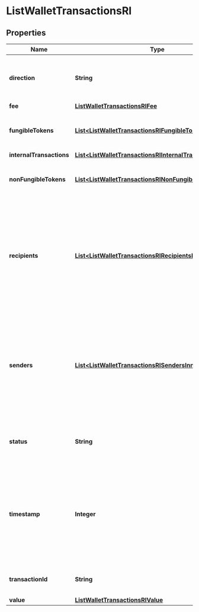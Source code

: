 

# ListWalletTransactionsRI


## Properties

| Name | Type | Description | Notes |
|------------ | ------------- | ------------- | -------------|
|**direction** | **String** | Defines the direction of the transaction, e.g. incoming. |  |
|**fee** | [**ListWalletTransactionsRIFee**](ListWalletTransactionsRIFee.md) |  |  |
|**fungibleTokens** | [**List&lt;ListWalletTransactionsRIFungibleTokensInner&gt;**](ListWalletTransactionsRIFungibleTokensInner.md) | Represents fungible tokens&#39;es detailed information |  [optional] |
|**internalTransactions** | [**List&lt;ListWalletTransactionsRIInternalTransactionsInner&gt;**](ListWalletTransactionsRIInternalTransactionsInner.md) |  |  [optional] |
|**nonFungibleTokens** | [**List&lt;ListWalletTransactionsRINonFungibleTokensInner&gt;**](ListWalletTransactionsRINonFungibleTokensInner.md) | Represents non-fungible tokens&#39;es detailed information. |  [optional] |
|**recipients** | [**List&lt;ListWalletTransactionsRIRecipientsInner&gt;**](ListWalletTransactionsRIRecipientsInner.md) | Represents a list of recipient addresses with the respective amounts. In account-based protocols like Ethereum there is only one address in this list. |  |
|**senders** | [**List&lt;ListWalletTransactionsRISendersInner&gt;**](ListWalletTransactionsRISendersInner.md) | Represents a list of sender addresses with the respective amounts. In account-based protocols like Ethereum there is only one address in this list. |  |
|**status** | **String** | Defines the status of the transaction, if it is confirmed or unconfirmed. |  |
|**timestamp** | **Integer** | Defines the exact date/time in Unix Timestamp when this transaction was mined, confirmed or first seen in Mempool, if it is unconfirmed. |  |
|**transactionId** | **String** | Represents the unique TD of the transaction. |  |
|**value** | [**ListWalletTransactionsRIValue**](ListWalletTransactionsRIValue.md) |  |  |



